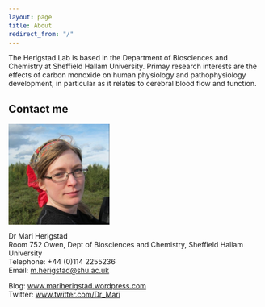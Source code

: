 ```yaml
---
layout: page
title: About
redirect_from: "/"
---
```

The Herigstad Lab is based in the Department of Biosciences and Chemistry at Sheffield Hallam University. Primay research interests are the effects of carbon monoxide on human physiology and pathophysiology development, in particular as it relates to cerebral blood flow and function. 

## Contact me
  
<img src="/assets/mariherigstadportrait.jpg" alt="Mari Herigstad" align="middle" style="width: 200px;"/> 

Dr Mari Herigstad<br>
Room 752 Owen, Dept of Biosciences and Chemistry, Sheffield Hallam University<br>
Telephone: +44 (0)114 2255236<br>
Email: <m.herigstad@shu.ac.uk>

Blog: <a href="https://mariherigstad.wordpress.com">www.mariherigstad.wordpress.com</a><br>
Twitter: <a href="https://twitter.com/Dr_Mari">www.twitter.com/Dr_Mari</a>

